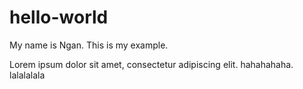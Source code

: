 # hello-world

My name is Ngan. This is my example.

Lorem ipsum dolor sit amet, consectetur adipiscing elit. 
hahahahaha.
lalalalala
